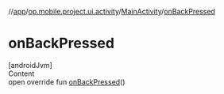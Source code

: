 //[app](../../../index.md)/[op.mobile.project.ui.activity](../index.md)/[MainActivity](index.md)/[onBackPressed](on-back-pressed.md)



# onBackPressed  
[androidJvm]  
Content  
open override fun [onBackPressed](on-back-pressed.md)()  



